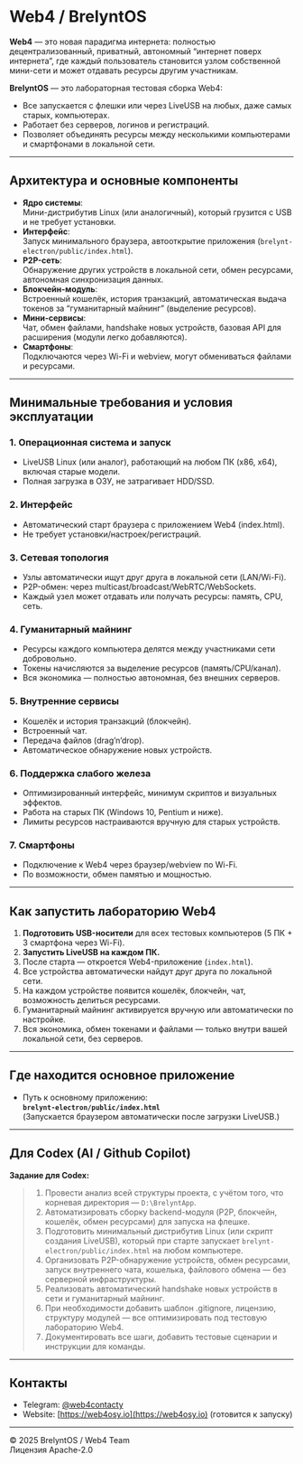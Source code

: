 # Web4 / BrelyntOS

**Web4** — это новая парадигма интернета: полностью децентрализованный, приватный, автономный “интернет поверх интернета”, где каждый пользователь становится узлом собственной мини-сети и может отдавать ресурсы другим участникам.

**BrelyntOS** — это лабораторная тестовая сборка Web4:  
- Все запускается с флешки или через LiveUSB на любых, даже самых старых, компьютерах.
- Работает без серверов, логинов и регистраций.
- Позволяет объединять ресурсы между несколькими компьютерами и смартфонами в локальной сети.

---

## Архитектура и основные компоненты

- **Ядро системы**:  
  Мини-дистрибутив Linux (или аналогичный), который грузится с USB и не требует установки.
- **Интерфейс**:  
  Запуск минимального браузера, автооткрытие приложения (`brelynt-electron/public/index.html`).
- **P2P-сеть**:  
  Обнаружение других устройств в локальной сети, обмен ресурсами, автономная синхронизация данных.
- **Блокчейн-модуль**:  
  Встроенный кошелёк, история транзакций, автоматическая выдача токенов за “гуманитарный майнинг” (выделение ресурсов).
- **Мини-сервисы**:  
  Чат, обмен файлами, handshake новых устройств, базовая API для расширения (модули легко добавляются).
- **Смартфоны**:  
  Подключаются через Wi-Fi и webview, могут обмениваться файлами и ресурсами.

---

## Минимальные требования и условия эксплуатации

### 1. Операционная система и запуск

- LiveUSB Linux (или аналог), работающий на любом ПК (x86, x64), включая старые модели.
- Полная загрузка в ОЗУ, не затрагивает HDD/SSD.

### 2. Интерфейс

- Автоматический старт браузера с приложением Web4 (index.html).
- Не требует установки/настроек/регистраций.

### 3. Сетевая топология

- Узлы автоматически ищут друг друга в локальной сети (LAN/Wi-Fi).
- P2P-обмен: через multicast/broadcast/WebRTC/WebSockets.
- Каждый узел может отдавать или получать ресурсы: память, CPU, сеть.

### 4. Гуманитарный майнинг

- Ресурсы каждого компьютера делятся между участниками сети добровольно.
- Токены начисляются за выделение ресурсов (память/CPU/канал).
- Вся экономика — полностью автономная, без внешних серверов.

### 5. Внутренние сервисы

- Кошелёк и история транзакций (блокчейн).
- Встроенный чат.
- Передача файлов (drag’n’drop).
- Автоматическое обнаружение новых устройств.

### 6. Поддержка слабого железа

- Оптимизированный интерфейс, минимум скриптов и визуальных эффектов.
- Работа на старых ПК (Windows 10, Pentium и ниже).
- Лимиты ресурсов настраиваются вручную для старых устройств.

### 7. Смартфоны

- Подключение к Web4 через браузер/webview по Wi-Fi.
- По возможности, обмен памятью и мощностью.

---

## Как запустить лабораторию Web4

1. **Подготовить USB-носители** для всех тестовых компьютеров (5 ПК + 3 смартфона через Wi-Fi).
2. **Запустить LiveUSB на каждом ПК.**
3. После старта — откроется Web4-приложение (`index.html`).
4. Все устройства автоматически найдут друг друга по локальной сети.
5. На каждом устройстве появится кошелёк, блокчейн, чат, возможность делиться ресурсами.
6. Гуманитарный майнинг активируется вручную или автоматически по настройке.
7. Вся экономика, обмен токенами и файлами — только внутри вашей локальной сети, без серверов.

---

## Где находится основное приложение

- Путь к основному приложению:  
  **`brelynt-electron/public/index.html`**  
  (Запускается браузером автоматически после загрузки LiveUSB.)

---

## Для Codex (AI / Github Copilot)

**Задание для Codex:**

> 1. Провести анализ всей структуры проекта, с учётом того, что корневая директория — `D:\BrelyntApp`.
> 2. Автоматизировать сборку backend-модуля (P2P, блокчейн, кошелёк, обмен ресурсами) для запуска на флешке.
> 3. Подготовить минимальный дистрибутив Linux (или скрипт создания LiveUSB), который при старте запускает `brelynt-electron/public/index.html` на любом компьютере.
> 4. Организовать P2P-обнаружение устройств, обмен ресурсами, запуск внутреннего чата, кошелька, файлового обмена — без серверной инфраструктуры.
> 5. Реализовать автоматический handshake новых устройств в сети и гуманитарный майнинг.
> 6. При необходимости добавить шаблон .gitignore, лицензию, структуру модулей — все оптимизировать под тестовую лабораторию Web4.
> 7. Документировать все шаги, добавить тестовые сценарии и инструкции для команды.

---

## Контакты

- Telegram: [@web4contacty](https://t.me/web4contacty)  
- Website: [https://web4osy.io](https://web4osy.io) (готовится к запуску)

---

© 2025 BrelyntOS / Web4 Team  
Лицензия Apache-2.0
